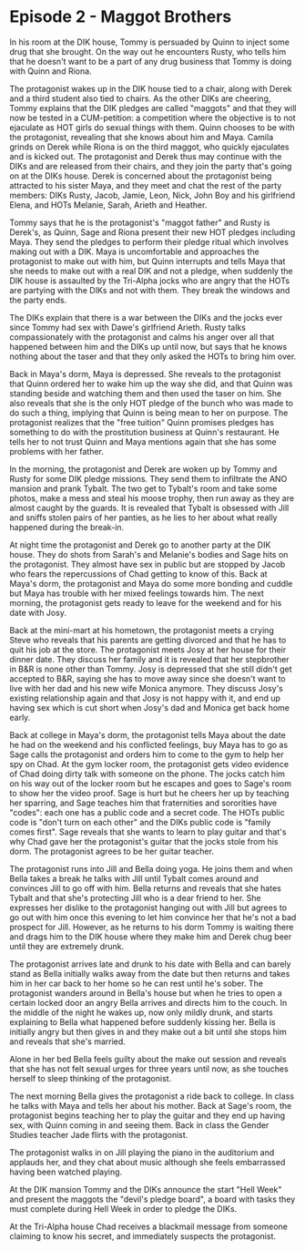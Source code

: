 # Episode 2 - Maggot Brothers

In his room at the DIK house, Tommy is persuaded by Quinn to inject some drug that she brought. On the way out he encounters Rusty, who tells him that he doesn't want to be a part of any drug business that Tommy is doing with Quinn and Riona.

The protagonist wakes up in the DIK house tied to a chair, along with Derek and a third student also tied to chairs. As the other DIKs are cheering, Tommy explains that the DIK pledges are called "maggots" and that they will now be tested in a CUM-petition: a competition where the objective is to not ejaculate as HOT girls do sexual things with them. Quinn chooses to be with the protagonist, revealing that she knows about him and Maya. Camila grinds on Derek while Riona is on the third maggot, who quickly ejaculates and is kicked out. The protagonist and Derek thus may continue with the DIKs and are released from their chairs, and they join the party that's going on at the DIKs house. Derek is concerned about the protagonist being attracted to his sister Maya, and they meet and chat the rest of the party members: DIKs Rusty, Jacob, Jamie, Leon, Nick, John Boy and his girlfriend Elena, and HOTs Melanie, Sarah, Arieth and Heather.

Tommy says that he is the protagonist's "maggot father" and Rusty is Derek's, as Quinn, Sage and Riona present their new HOT pledges including Maya. They send the pledges to perform their pledge ritual which involves making out with a DIK. Maya is uncomfortable and approaches the protagonist to make out with him, but Quinn interrupts and tells Maya that she needs to make out with a real DIK and not a pledge, when suddenly the DIK house is assaulted by the Tri-Alpha jocks who are angry that the HOTs are partying with the DIKs and not with them. They break the windows and the party ends.

The DIKs explain that there is a war between the DIKs and the jocks ever since Tommy had sex with Dawe's girlfriend Arieth. Rusty talks compassionately with the protagonist and calms his anger over all that happened between him and the DIKs up until now, but says that he knows nothing about the taser and that they only asked the HOTs to bring him over.

Back in Maya's dorm, Maya is depressed. She reveals to the protagonist that Quinn ordered her to wake him up the way she did, and that Quinn was standing beside and watching them and then used the taser on him. She also reveals that she is the only HOT pledge of the bunch who was made to do such a thing, implying that Quinn is being mean to her on purpose. The protagonist realizes that the "free tuition" Quinn promises pledges has something to do with the prostitution business at Quinn's restaurant. He tells her to not trust Quinn and Maya mentions again that she has some problems with her father.

In the morning, the protagonist and Derek are woken up by Tommy and Rusty for some DIK pledge missions. They send them to infiltrate the ANO mansion and prank Tybalt. The two get to Tybalt's room and take some photos, make a mess and steal his moose trophy, then run away as they are almost caught by the guards. It is revealed that Tybalt is obsessed with Jill and sniffs stolen pairs of her panties, as he lies to her about what really happened during the break-in.

At night time the protagonist and Derek go to another party at the DIK house. They do shots from Sarah's and Melanie's bodies and Sage hits on the protagonist. They almost have sex in public but are stopped by Jacob who fears the repercussions of Chad getting to know of this. Back at Maya's dorm, the protagonist and Maya do some more bonding and cuddle but Maya has trouble with her mixed feelings towards him. The next morning, the protagonist gets ready to leave for the weekend and for his date with Josy.

Back at the mini-mart at his hometown, the protagonist meets a crying Steve who reveals that his parents are getting divorced and that he has to quit his job at the store. The protagonist meets Josy at her house for their dinner date. They discuss her family and it is revealed that her stepbrother in B&R is none other than Tommy. Josy is depressed that she still didn't get accepted to B&R, saying she has to move away since she doesn't want to live with her dad and his new wife Monica anymore. They discuss Josy's existing relationship again and that Josy is not happy with it, and end up having sex which is cut short when Josy's dad and Monica get back home early.

Back at college in Maya's dorm, the protagonist tells Maya about the date he had on the weekend and his conflicted feelings, buy Maya has to go as Sage calls the protagonist and orders him to come to the gym to help her spy on Chad. At the gym locker room, the protagonist gets video evidence of Chad doing dirty talk with someone on the phone. The jocks catch him on his way out of the locker room but he escapes and goes to Sage's room to show her the video proof. Sage is hurt but he cheers her up by teaching her sparring, and Sage teaches him that fraternities and sororities have "codes": each one has a public code and a secret code. The HOTs public code is "don't turn on each other" and the DIKs public code is "family comes first". Sage reveals that she wants to learn to play guitar and that's why Chad gave her the protagonist's guitar that the jocks stole from his dorm. The protagonist agrees to be her guitar teacher.

The protagonist runs into Jill and Bella doing yoga. He joins them and when Bella takes a break he talks with Jill until Tybalt comes around and convinces Jill to go off with him. Bella returns and reveals that she hates Tybalt and that she's protecting Jill who is a dear friend to her. She expresses her dislike to the protagonist hanging out with Jill but agrees to go out with him once this evening to let him convince her that he's not a bad prospect for Jill. However, as he returns to his dorm Tommy is waiting there and drags him to the DIK house where they make him and Derek chug beer until they are extremely drunk.

The protagonist arrives late and drunk to his date with Bella and can barely stand as Bella initially walks away from the date but then returns and takes him in her car back to her home so he can rest until he's sober. The protagonist wanders around in Bella's house but when he tries to open a certain locked door an angry Bella arrives and directs him to the couch. In the middle of the night he wakes up, now only mildly drunk, and starts explaining to Bella what happened before suddenly kissing her. Bella is initially angry but then gives in and they make out a bit until she stops him and reveals that she's married.

Alone in her bed Bella feels guilty about the make out session and reveals that she has not felt sexual urges for three years until now, as she touches herself to sleep thinking of the protagonist.

The next morning Bella gives the protagonist a ride back to college. In class he talks with Maya and tells her about his mother. Back at Sage's room, the protagonist begins teaching her to play the guitar and they end up having sex, with Quinn coming in and seeing them. Back in class the Gender Studies teacher Jade flirts with the protagonist.

The protagonist walks in on Jill playing the piano in the auditorium and applauds her, and they chat about music although she feels embarrassed having been watched playing.

At the DIK mansion Tommy and the DIKs announce the start "Hell Week" and present the maggots the "devil's pledge board", a board with tasks they must complete during Hell Week in order to pledge the DIKs.

At the Tri-Alpha house Chad receives a blackmail message from someone claiming to know his secret, and immediately suspects the protagonist.
